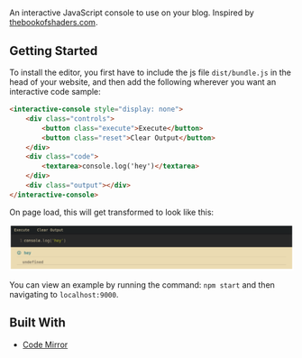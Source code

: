 # 
An interactive JavaScript console to use on your blog. Inspired by [thebookofshaders.com](https://thebookofshaders.com/).

## Getting Started

To install the editor, you first have to include the js file `dist/bundle.js` in the head of your website, and then add the following wherever you want an interactive code sample:

```html
<interactive-console style="display: none">
    <div class="controls">
        <button class="execute">Execute</button>
        <button class="reset">Clear Output</button>
    </div>
    <div class="code">
        <textarea>console.log('hey')</textarea>
    </div>
    <div class="output"></div>
</interactive-console>
```

On page load, this will get transformed to look like this:

![code sample](https://raw.githubusercontent.com/bennetthardwick/interactive-javascript-console/master/images/interactive-console.png "Interactive Code Sample")

You can view an example by running the command: `npm start` and then navigating to `localhost:9000`.

## Built With
- [Code Mirror](https://codemirror.net/)